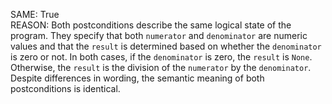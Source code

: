 SAME: True  
REASON: Both postconditions describe the same logical state of the program. They specify that both `numerator` and `denominator` are numeric values and that the `result` is determined based on whether the `denominator` is zero or not. In both cases, if the `denominator` is zero, the `result` is `None`. Otherwise, the `result` is the division of the `numerator` by the `denominator`. Despite differences in wording, the semantic meaning of both postconditions is identical.